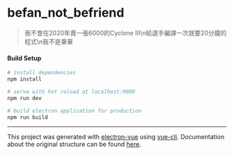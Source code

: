 # befan_not_befriend

> 我不會在2020年賣一張6000的Cyclone III\n給選手編譯一次就要20分鐘的程式\n我不是秉華

#### Build Setup

``` bash
# install dependencies
npm install

# serve with hot reload at localhost:9080
npm run dev

# build electron application for production
npm run build


```

---

This project was generated with [electron-vue](https://github.com/SimulatedGREG/electron-vue) using [vue-cli](https://github.com/vuejs/vue-cli). Documentation about the original structure can be found [here](https://simulatedgreg.gitbooks.io/electron-vue/content/index.html).
